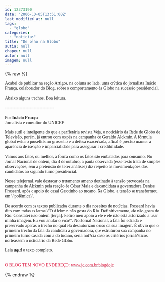 ```yaml
---
id: 12373190
date: "2006-10-05T13:51:00Z"
last_modified_at: null
tags:
  - "globo"
categories:
  - "noticias"
title: "De olho na Globo"
sutia: null
chapeu: null
autor: null
imagem: null
---
```

{% raw %}
<p><P><FONT face=Verdana>Acabei de publicar na seção Artigos, na coluna ao lado, uma cr?tica do jornalista Inácio França, colaborador do Blog, sobre o comportamento da Globo na sucessão presidencial.<BR><BR>Abaixo alguns trechos. Boa leitura.<BR><BR>----------------------------------<BR><BR>Por <STRONG>Inácio França</STRONG><BR>Jornalista e consultor do UNICEF</FONT></P></p>
<p><P><FONT face=Verdana>Mais sutil e inteligente do que a panfletária revista Veja, o noticiário da Rede de Globo de Televisão, porém, já entrou com os pés na campanha de Geraldo Alckmin. A fórmula global evita o proselitismo grosseiro e a defesa exacerbada, afinal é preciso manter a aparência de isenção e imparcialidade para assegurar a credibilidade.&nbsp;<BR><BR>Vamos aos fatos, ou melhor, à forma como os fatos são embalados para consumo. No Jornal Nacional de ontem, dia 4 de outubro, a pauta observada (esse texto trata de simples observações, sem a pretensão de tecer análises) diz respeito às movimentações dos candidatos ao segundo turno presidencial.&nbsp;<BR></FONT><FONT face=Verdana><BR>Nesse telejornal, vale destacar o tratamento ameno destinado à tensão provocada na campanha de Alckmin pela reação de César Maia e da candidata a governadora Denise Frossard, após o apoio do casal Garotinho ao tucano. Na Globo, a tensão se transformou em \"polêmica\".&nbsp;<BR><BR>De acordo com os textos publicados durante o dia nos sites de not?cias, Frossard havia dito com todas as letras \"O Alckmin não gosta do Rio. Definitivamente, ele não gosta do Rio. Constatei isso ontem [terça]. Retiro meu apoio a ele e ele não está autorizado a usar minha imagem. Eu vou anular o voto\". No Jornal Nacional, a fala foi editada e preservado apenas o trecho no qual ela desautorizou o uso da sua imagem. É óbvio que o primeiro trecho da fala da candidata a governadora, que estruturou sua campanha no primeiro turno casada com a do tucano, seria not?cia caso os critérios jornal?sticos norteassem o noticiário da Rede Globo.<BR><BR>Leia <STRONG><EM><A href=\"https://jc3.uol.com.br/blogs/jc/2006/10/05/not_2117.php\" target=_blank>aqui</A></EM></STRONG> o texto completo.<BR><BR><BR><FONT color=crimson>O BLOG TEM NOVO ENDEREÇO: </FONT><A href=\"https://www.jc.com.br/blogdojc\"><FONT color=crimson>www.jc.com.br/blogdojc</FONT></A></FONT></P> </p>
{% endraw %}